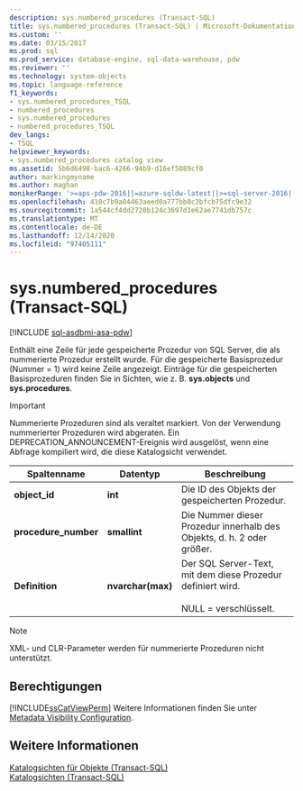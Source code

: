 ```yaml
---
description: sys.numbered_procedures (Transact-SQL)
title: sys.numbered_procedures (Transact-SQL) | Microsoft-Dokumentation
ms.custom: ''
ms.date: 03/15/2017
ms.prod: sql
ms.prod_service: database-engine, sql-data-warehouse, pdw
ms.reviewer: ''
ms.technology: system-objects
ms.topic: language-reference
f1_keywords:
- sys.numbered_procedures_TSQL
- numbered_procedures
- sys.numbered_procedures
- numbered_procedures_TSQL
dev_langs:
- TSQL
helpviewer_keywords:
- sys.numbered_procedures catalog view
ms.assetid: 5b6d6498-bac6-4266-94b9-d16ef5089cf0
author: markingmyname
ms.author: maghan
monikerRange: '>=aps-pdw-2016||=azure-sqldw-latest||>=sql-server-2016||>=sql-server-linux-2017||=azuresqldb-mi-current'
ms.openlocfilehash: 410c7b9a04463aeed0a777bb8c3bfcb75dfc9e32
ms.sourcegitcommit: 1a544cf4dd2720b124c3697d1e62ae7741db757c
ms.translationtype: MT
ms.contentlocale: de-DE
ms.lasthandoff: 12/14/2020
ms.locfileid: "97405111"
---
```

# <a name="sysnumbered_procedures-transact-sql"></a>sys.numbered_procedures (Transact-SQL)
[!INCLUDE [sql-asdbmi-asa-pdw](../../includes/applies-to-version/sql-asdbmi-asa-pdw.md)]

  Enthält eine Zeile für jede gespeicherte Prozedur von SQL Server, die als nummerierte Prozedur erstellt wurde. Für die gespeicherte Basisprozedur (Nummer = 1) wird keine Zeile angezeigt. Einträge für die gespeicherten Basisprozeduren finden Sie in Sichten, wie z. B. **sys.objects** und **sys.procedures**.  
  
> [!IMPORTANT]  
>  Nummerierte Prozeduren sind als veraltet markiert. Von der Verwendung nummerierter Prozeduren wird abgeraten. Ein DEPRECATION_ANNOUNCEMENT-Ereignis wird ausgelöst, wenn eine Abfrage kompiliert wird, die diese Katalogsicht verwendet.  
  
|Spaltenname|Datentyp|Beschreibung|  
|-----------------|---------------|-----------------|  
|**object_id**|**int**|Die ID des Objekts der gespeicherten Prozedur.|  
|**procedure_number**|**smallint**|Die Nummer dieser Prozedur innerhalb des Objekts, d. h. 2 oder größer.|  
|**Definition**|**nvarchar(max)**|Der SQL Server-Text, mit dem diese Prozedur definiert wird.<br /><br /> NULL = verschlüsselt.|  
  
> [!NOTE]  
>  XML- und CLR-Parameter werden für nummerierte Prozeduren nicht unterstützt.  
  
## <a name="permissions"></a>Berechtigungen  
 [!INCLUDE[ssCatViewPerm](../../includes/sscatviewperm-md.md)] Weitere Informationen finden Sie unter [Metadata Visibility Configuration](../../relational-databases/security/metadata-visibility-configuration.md).  
  
## <a name="see-also"></a>Weitere Informationen  
 [Katalogsichten für Objekte &#40;Transact-SQL&#41;](../../relational-databases/system-catalog-views/object-catalog-views-transact-sql.md)   
 [Katalogsichten &#40;Transact-SQL&#41;](../../relational-databases/system-catalog-views/catalog-views-transact-sql.md)  
  
  

